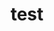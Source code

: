 ---
title: "test"
excerpt: "During my time with the NASA DEVELOP program, I worked on a project to identify the change in vegetation health in Osa Peninsula, Costa Rica. Osa Peninsula is a very biodiverse area, but it was under threat because of logging and agricultural efforts. So, their government implemented a Forest law in 1996 to protect the ecosystem of Osa. We created time-series land use land cover (LULC) maps for that region to assess the impacts of restoration efforts. Our maps helped the local conservation team to educate the public, inform environmental policy decisions, and support the restoration of biodiversity in the Osa region.<br/><img src='/images/osa_lulc_gif.gif'><br><sub><sup>LULC maps for Osa Peninsula for 1987, 1998, 2017. Credit: NASA DEVELOP/Osa Conservation/Center for Geospatial Research at the University of Georgia/Google Earth Engine</sup></sub>"

collection: portfolio
--- 